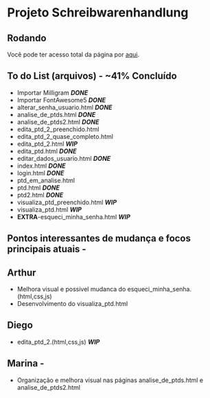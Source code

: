 # Projeto Schreibwarenhandlung

## Rodando

Você pode ter acesso total da página por [aqui](https://dbo-2021.github.io/projeto-schreibwarenhandlung/src/).

## To do List (arquivos) - ~41% Concluído

- Importar Milligram **_DONE_**
- Importar FontAwesome5 **_DONE_**
- alterar_senha_usuario.html **_DONE_**
- analise_de_ptds.html **_DONE_**
- analise_de_ptds2.html **_DONE_**
- edita_ptd_2_preenchido.html
- edita_ptd_2_quase_completo.html
- edita_ptd_2.html **_WIP_**
- edita_ptd.html **_DONE_**
- editar_dados_usuario.html **_DONE_**
- index.html **_DONE_**
- login.html **_DONE_**
- ptd_em_analise.html
- ptd.html **_DONE_**
- ptd2.html **_DONE_**
- visualiza_ptd_preenchido.html **_WIP_**
- visualiza_ptd.html **_WIP_**
- **EXTRA**-esqueci_minha_senha.html **_WIP_**

## Pontos interessantes de mudança e focos principais atuais -

## Arthur

- Melhora visual e possivel mudanca do esqueci_minha_senha.(html,css,js)
- Desenvolvimento do visualiza_ptd.html
## Diego

- edita_ptd_2.(html,css,js) **_WIP_**

## Marina -

- Organização e melhora visual nas páginas analise_de_ptds.html e analise_de_ptds2.html
